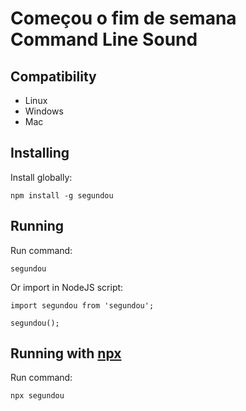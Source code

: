# Começou o fim de semana Command Line Sound


## Compatibility

- Linux
- Windows
- Mac

## Installing
Install globally:

    npm install -g segundou

## Running
Run command:

    segundou

Or import in NodeJS script:

    import segundou from 'segundou';

    segundou();
    
## Running with [npx](https://www.npmjs.com/package/npx)
Run command:

    npx segundou
